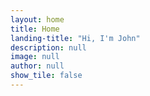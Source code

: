 ```yaml
---
layout: home
title: Home
landing-title: "Hi, I'm John"
description: null
image: null
author: null
show_tile: false
---
```


